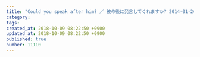 ```yaml
---
title: "Could you speak after him? ／ 彼の後に発言してくれますか? 2014-01-26"
category: 
tags: 
created_at: 2018-10-09 08:22:50 +0900
updated_at: 2018-10-09 08:22:50 +0900
published: true
number: 11110
---
```



